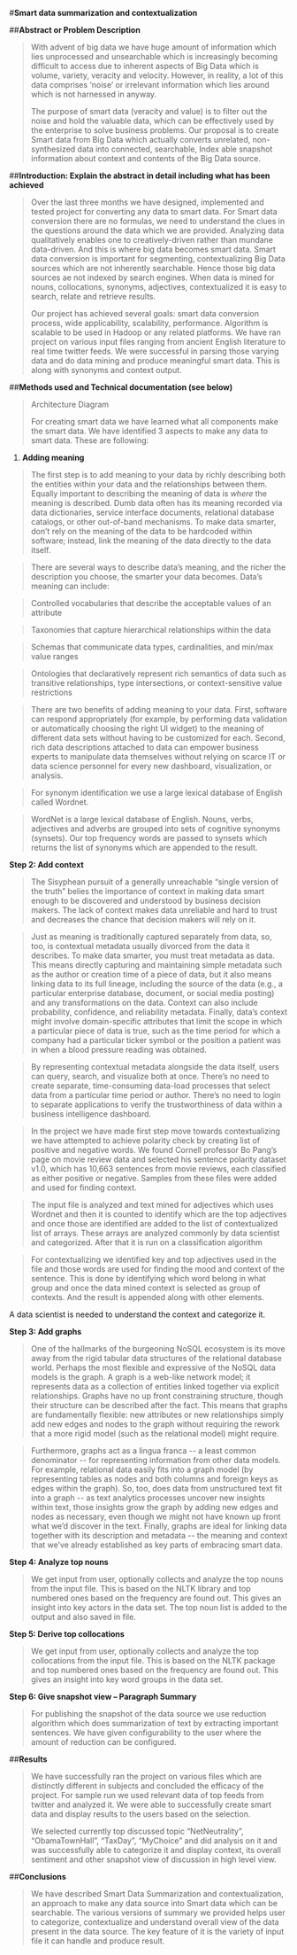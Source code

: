 

#**Smart data summarization and contextualization**

##**Abstract or Problem Description**

> With advent of big data we have huge amount of information which lies
> unprocessed and unsearchable which is increasingly becoming difficult
> to access due to inherent aspects of Big Data which is volume,
> variety, veracity and velocity. However, in reality, a lot of this
> data comprises ‘noise’ or irrelevant information which lies around
> which is not harnessed in anyway.
>
> The purpose of smart data (veracity and value) is to filter out the
> noise and hold the valuable data, which can be effectively used by the
> enterprise to solve business problems. Our proposal is to create Smart
> data from Big Data which actually converts unrelated, non-synthesized
> data into connected, searchable, Index able snapshot information about
> context and contents of the Big Data source.

##**Introduction: Explain the abstract in detail including what has been achieved**

> Over the last three months we have designed, implemented and tested
> project for converting any data to smart data. For Smart data
> conversion there are no formulas, we need to understand the clues in
> the questions around the data which we are provided. Analyzing data
> qualitatively enables one to creatively-driven rather than mundane
> data-driven. And this is where big data becomes smart data. Smart data
> conversion is important for segmenting, contextualizing Big Data
> sources which are not inherently searchable. Hence those big data
> sources ae not indexed by search engines. When data is mined for
> nouns, collocations, synonyms, adjectives, contextualized it is easy
> to search, relate and retrieve results.
>
> Our project has achieved several goals: smart data conversion process,
> wide applicability, scalability, performance. Algorithm is scalable to
> be used in Hadoop or any related platforms. We have ran project on
> various input files ranging from ancient English literature to real
> time twitter feeds. We were successful in parsing those varying data
> and do data mining and produce meaningful smart data. This is along
> with synonyms and context output.

##**Methods used and Technical documentation (see below)**

> Architecture Diagram
>
> For creating smart data we have learned what all components make the
> smart data. We have identified 3 aspects to make any data to smart
> data. These are following:

1.  **Adding meaning**

> The first step is to add meaning to your data by richly describing
> both the entities within your data and the relationships between them.
> Equally important to describing the meaning of data is *where* the
> meaning is described. Dumb data often has its meaning recorded via
> data dictionaries, service interface documents, relational database
> catalogs, or other out-of-band mechanisms. To make data smarter, don’t
> rely on the meaning of the data to be hardcoded within software;
> instead, link the meaning of the data directly to the data itself.

> There are several ways to describe data’s meaning, and the richer the
> description you choose, the smarter your data becomes. Data’s meaning
> can include:

> Controlled vocabularies that describe the acceptable values of an
> attribute

> Taxonomies that capture hierarchical relationships within the data

> Schemas that communicate data types, cardinalities, and min/max value
> ranges

> Ontologies that declaratively represent rich semantics of data such as
> transitive relationships, type intersections, or context-sensitive value
> restrictions

> There are two benefits of adding meaning to your data. First, software
> can respond appropriately (for example, by performing data validation or
> automatically choosing the right UI widget) to the meaning of different
> data sets without having to be customized for each. Second, rich data
> descriptions attached to data can empower business experts to manipulate
> data themselves without relying on scarce IT or data science personnel
> for every new dashboard, visualization, or analysis.

> For synonym identification we use a large lexical database of English
> called Wordnet.

> WordNet is a large lexical database of English. Nouns, verbs, adjectives
> and adverbs are grouped into sets of cognitive synonyms (synsets). Our
> top frequency words are passed to synsets which returns the list of
> synonyms which are appended to the result.

**Step 2: Add context**

> The Sisyphean pursuit of a generally unreachable “single version of the
> truth” belies the importance of context in making data smart enough to
> be discovered and understood by business decision makers. The lack of
> context makes data unreliable and hard to trust and decreases the chance
> that decision makers will rely on it.

> Just as meaning is traditionally captured separately from data, so, too,
> is contextual metadata usually divorced from the data it describes. To
> make data smarter, you must treat metadata as data. This means directly
> capturing and maintaining simple metadata such as the author or creation
> time of a piece of data, but it also means linking data to its full
> lineage, including the source of the data (e.g., a particular enterprise
> database, document, or social media posting) and any transformations on
> the data. Context can also include probability, confidence, and
> reliability metadata. Finally, data’s context might involve
> domain-specific attributes that limit the scope in which a particular
> piece of data is true, such as the time period for which a company had a
> particular ticker symbol or the position a patient was in when a blood
> pressure reading was obtained.

> By representing contextual metadata alongside the data itself, users can
> query, search, and visualize both at once. There’s no need to create
> separate, time-consuming data-load processes that select data from a
> particular time period or author. There’s no need to login to separate
> applications to verify the trustworthiness of data within a business
> intelligence dashboard.

> In the project we have made first step move towards contextualizing we
> have attempted to achieve polarity check by creating list of positive
> and negative words. We found Cornell professor Bo Pang’s page on movie
> review data and selected his sentence polarity dataset v1.0, which has
> 10,663 sentences from movie reviews, each classified as either positive
> or negative. Samples from these files were added and used for finding
> context.

> The input file is analyzed and text mined for adjectives which uses
> Wordnet and then it is counted to identify which are the top adjectives
> and once those are identified are added to the list of contextualized
> list of arrays. These arrays are analyzed commonly by data scientist and
> categorized. After that it is run on a classification algorithm

> For contextualizing we identified key and top adjectives used in the
> file and those words are used for finding the mood and context of the
> sentence. This is done by identifying which word belong in what group
> and once the data mined context is selected as group of contexts. And
> the result is appended along with other elements.

A data scientist is needed to understand the context and categorize it.

**Step 3: Add graphs**

> One of the hallmarks of the burgeoning NoSQL ecosystem is its move away
> from the rigid tabular data structures of the relational database world.
> Perhaps the most flexible and expressive of the NoSQL data models is the
> graph. A graph is a web-like network model; it represents data as a
> collection of entities linked together via explicit relationships.
> Graphs have no up front constraining structure, though their structure
> can be described after the fact. This means that graphs are
> fundamentally flexible: new attributes or new relationships simply add
> new edges and nodes to the graph without requiring the rework that a
> more rigid model (such as the relational model) might require.

> Furthermore, graphs act as a lingua franca -- a least common denominator
> -- for representing information from other data models. For example,
> relational data easily fits into a graph model (by representing tables
> as nodes and both columns and foreign keys as edges within the graph).
> So, too, does data from unstructured text fit into a graph -- as text
> analytics processes uncover new insights within text, those insights
> grow the graph by adding new edges and nodes as necessary, even though
> we might not have known up front what we’d discover in the text.
> Finally, graphs are ideal for linking data together with its description
> and metadata -- the meaning and context that we’ve already established
> as key parts of embracing smart data.

**Step 4: Analyze top nouns**

> We get input from user, optionally collects and analyze the top nouns
> from the input file. This is based on the NLTK library and top numbered
> ones based on the frequency are found out. This gives an insight into
> key actors in the data set. The top noun list is added to the output and
> also saved in file.

**Step 5: Derive top collocations**

> We get input from user, optionally collects and analyze the top
> collocations from the input file. This is based on the NLTK package and
> top numbered ones based on the frequency are found out. This gives an
> insight into key word groups in the data set.

**Step 6: Give snapshot view – Paragraph Summary**

> For publishing the snapshot of the data source we use reduction
> algorithm which does summarization of text by extracting important
> sentences. We have given configurability to the user where the amount of
> reduction can be configured.


##**Results**

> We have successfully ran the project on various files which are
> distinctly different in subjects and concluded the efficacy of the
> project. For sample run we used relevant data of top feeds from
> twitter and analyzed it. We were able to successfully create smart
> data and display results to the users based on the selection.
>
> We selected currently top discussed topic “NetNeutrality”,
> “ObamaTownHall”, “TaxDay”, “MyChoice” and did analysis on it and was
> successfully able to categorize it and display context, its overall
> sentiment and other snapshot view of discussion in high level view.

##**Conclusions**

> We have described Smart Data Summarization and contextualization, an
> approach to make any data source into Smart data which can be
> searchable. The various versions of summary we provided helps user to
> categorize, contextualize and understand overall view of the data
> present in the data source. The key feature of it is the variety of
> input file it can handle and produce result.
